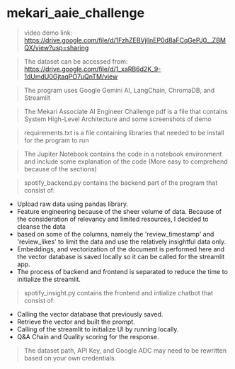 # mekari_aaie_challenge

> video demo link: https://drive.google.com/file/d/1FzhZEBVjIlnEP0d8aFCqGePJ0__ZBMQX/view?usp=sharing

> The dataset can be accessed from: https://drive.google.com/file/d/1_xaRB6d2K_9-1dUmdU0GjtaqPO7uQnTM/view

> The program uses Google Gemini AI, LangChain, ChromaDB, and Streamlit

> The Mekari Associate AI Engineer Challenge pdf is a file that contains System High-Level Architecture and some screenshots of demo

> requirements.txt is a file containing libraries that needed to be install for the program to run

> The Jupiter Notebook contains the code in a notebook environment and include some explanation of the code (More easy to comprehend because of the sections)

> spotify_backend.py contains the backend part of the program that consist of:
-   Upload raw data using pandas library.
-   Feature engineering because of the sheer volume of data. Because of the consideration of relevancy and limited resources, I decided to cleanse the data
-   based on some of the columns, namely the 'review_timestamp' and 'review_likes' to limit the data and use the relatively insightful data only.
-   Embeddings, and vectorization of the document is performed here and the vector database is saved locally so it can be called for the streamlit app.
-   The process of backend and frontend is separated to reduce the time to initialize the streamlit.

> spotify_insight.py contains the frontend and intialize chatbot that consist of:
-   Calling the vector database that previously saved.
-   Retrieve the vector and built the prompt.
-   Calling of the streamlit to initialize UI by running locally.
-   Q&A Chain and Quality scoring for the response.

> The dataset path, API Key, and Google ADC may need to be rewritten based on your own credentials.
